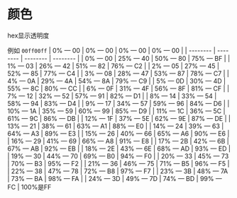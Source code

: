 # 颜色

hex显示透明度

例如
`00ff00ff`
 | 0% — 00  | 0% — 00  | 0% — 00  | 0% — 00  |
 | -------- | -------- | -------- | -------- |
 | 0% — 00  | 25% — 40 | 50% — 80 | 75% — BF |
 | 1% — 03  | 26% — 42 | 51% — 82 | 76% — C2 |
 | 2% — 05  | 27% — 45 | 52% — 85 | 77% — C4 |
 | 3% — 08  | 28% — 47 | 53% — 87 | 78% — C7 |
 | 4% — 0A  | 29% — 4A | 54% — 8A | 79% — C9 |
 | 5% — 0D  | 30% — 4D | 55% — 8C | 80% — CC |
 | 6% — 0F  | 31% — 4F | 56% — 8F | 81% — CF |
 | 7% — 12  | 32% — 52 | 57% — 91 | 82% — D1 |
 | 8% — 14  | 33% — 54 | 58% — 94 | 83% — D4 |
 | 9% — 17  | 34% — 57 | 59% — 96 | 84% — D6 |
 | 10% — 1A | 35% — 59 | 60% — 99 | 85% — D9 |
 | 11% — 1C | 36% — 5C | 61% — 9C | 86% — DB |
 | 12% — 1F | 37% — 5E | 62% — 9E | 87% — DE |
 | 13% — 21 | 38% — 61 | 63% — A1 | 88% — E0 |
 | 14% — 24 | 39% — 63 | 64% — A3 | 89% — E3 |
 | 15% — 26 | 40% — 66 | 65% — A6 | 90% — E6 |
 | 16% — 29 | 41% — 69 | 66% — A8 | 91% — E8 |
 | 17% — 2B | 42% — 6B | 67% — AB | 92% — EB |
 | 18% — 2E | 43% — 6E | 68% — AD | 93% — ED |
 | 19% — 30 | 44% — 70 | 69% — B0 | 94% — F0 |
 | 20% — 33 | 45% — 73 | 70% — B3 | 95% — F2 |
 | 21% — 36 | 46% — 75 | 71% — B5 | 96% — F5 |
 | 22% — 38 | 47% — 78 | 72% — B8 | 97% — F7 |
 | 23% — 3B | 48% — 7A | 73% — BA | 98% — FA |
 | 24% — 3D | 49% — 7D | 74% — BD | 99% — FC |
100%是FF

